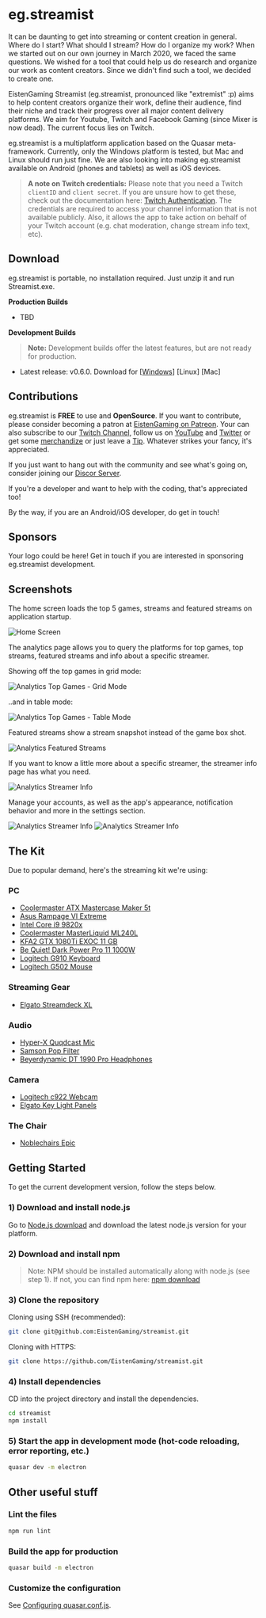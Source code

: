# eg.streamist

It can be daunting to get into streaming or content creation in general. Where do I start? What should I stream? How do I organize my work? When we started out on our own journey in March 2020, we faced the same questions. We wished for a tool that could help us do research and organize our work as content creators. Since we didn't find such a tool, we decided to create one.

EistenGaming Streamist (eg.streamist, pronounced like "extremist" :p) aims to help content creators organize their work, define their audience, find their niche and track their progress over all major content delivery platforms. We aim for Youtube, Twitch and Facebook Gaming (since Mixer is now dead). The current focus lies on Twitch. 

eg.streamist is a multiplatform application based on the Quasar meta-framework. Currently, only the Windows platform is tested, but Mac and Linux should run just fine. We are also looking into making eg.streamist available on Android (phones and tablets) as well as iOS devices.

> **A note on Twitch credentials:**
> Please note that you need a Twitch ```clientID``` and ```client secret```. If you are unsure how to get these, check out the documentation here: [Twitch Authentication](https://dev.twitch.tv/docs/authentication).
> The credentials are required to access your channel information that is not available publicly. Also, it allows the app to take action on behalf of your Twitch account (e.g. chat moderation, change stream info text, etc).

## Download

eg.streamist is portable, no installation required. Just unzip it and run Streamist.exe.

**Production Builds**

- TBD

**Development Builds**

> **Note:** Development builds offer the latest features, but are not ready for production.

- Latest release: v0.6.0. Download for [[Windows](https://github.com/EistenGaming/streamist/releases/download/v0.6.0/Streamist-v0.6.0-win32-x64.zip)] [Linux] [Mac]

## Contributions

eg.streamist is **FREE** to use and **OpenSource**. If you want to contribute, please consider becoming a patron at [EistenGaming on Patreon](https://www.patreon.com/EistenGaming). Your can also subscribe to our [Twitch Channel](https://www.twitch.tv/eistengaming), follow us on [YouTube](https://www.youtube.com/c/EistenGaming) and [Twitter](https://twitter.com/eistengaming) or get some [merchandize](https://merch.streamelements.com/eistengaming) or just leave a [Tip](https://streamelements.com/eistengaming/tip). Whatever strikes your fancy, it's appreciated. 

If you just want to hang out with the community and see what's going on, consider joining our [Discor Server](https://discord.gg/UYtDust).

If you're a developer and want to help with the coding, that's appreciated too!

By the way, if you are an Android/iOS developer, do get in touch!

## Sponsors

Your logo could be here! Get in touch if you are interested in sponsoring eg.streamist development.

## Screenshots

The home screen loads the top 5 games, streams and featured streams on application startup. 

![Home Screen](images/screenshot_home_07_2020.jpg)

The analytics page allows you to query the platforms for top games, top streams, featured streams and info about a specific streamer.

Showing off the top games in grid mode:

![Analytics Top Games - Grid Mode](images/screenshot_db_topgames_t07_2020.jpg)

..and in table mode:

![Analytics Top Games - Table Mode](images/screenshot_db_topgames_table_07_2020.jpg)

Featured streams show a stream snapshot instead of the game box shot.

![Analytics Featured Streams](images/screenshot_db_featured_streams_07_2020.jpg)

If you want to know a little more about a specific streamer, the streamer info page has what you need.

![Analytics Streamer Info](images/screenshot_db_streamerinfo_07_2020.jpg)

Manage your accounts, as well as the app's appearance, notification behavior and more in the settings section.

![Analytics Streamer Info](images/screenshot_settings_accounts_07_2020.jpg)
![Analytics Streamer Info](images/screenshot_settings_appearance_07_2020.jpg)

## The Kit

Due to popular demand, here's the streaming kit we're using:

### PC
* [Coolermaster ATX Mastercase Maker 5t](https://amzn.to/33CetZu)
* [Asus Rampage VI Extreme](https://amzn.to/39iG972)
* [Intel Core i9 9820x](https://amzn.to/2UsYMjc)
* [Coolermaster MasterLiquid ML240L](https://amzn.to/2UsYR6u)
* [KFA2 GTX 1080Ti EXOC 11 GB](https://amzn.to/3dgsRee)
* [Be Quiet! Dark Power Pro 11 1000W](https://amzn.to/2wwAVH9)
* [Logitech G910 Keyboard](https://amzn.to/3djMemV)
* [Logitech G502 Mouse](https://amzn.to/2UvzAZ7)

### Streaming Gear
* [Elgato Streamdeck XL](https://amzn.to/3biVk1b)

### Audio
* [Hyper-X Quqdcast Mic](https://amzn.to/2xeKOcO)
* [Samson Pop Filter](https://amzn.to/3dr8VFQ)
* [Beyerdynamic DT 1990 Pro Headphones](https://amzn.to/3ajiCnO)

### Camera
* [Logitech c922 Webcam](https://amzn.to/2QF4b5p)
* [Elgato Key Light Panels](https://amzn.to/2Uxbqxk)

### The Chair
* [Noblechairs Epic](https://amzn.to/3ekdF0a)


## Getting Started

To get the current development version, follow the steps below.

### 1) Download and install node.js

Go to [Node.js download](https://nodejs.org/en/download/) and download the latest node.js version for your platform.

### 2) Download and install npm

> Note: NPM should be installed automatically along with node.js (see step 1). If not, you can find npm here: [npm download](https://www.npmjs.com/get-npm)

### 3) Clone the repository

Cloning using SSH (recommended):

```bash
git clone git@github.com:EistenGaming/streamist.git
```

Cloning with HTTPS:

```bash
git clone https://github.com/EistenGaming/streamist.git
```

### 4) Install dependencies

CD into the project directory and install the dependencies.

```bash
cd streamist
npm install
```

### 5) Start the app in development mode (hot-code reloading, error reporting, etc.)

```bash
quasar dev -m electron
```

## Other useful stuff

### Lint the files

```bash
npm run lint
```

### Build the app for production

```bash
quasar build -m electron
```

### Customize the configuration
See [Configuring quasar.conf.js](https://quasar.dev/quasar-cli/quasar-conf-js).

